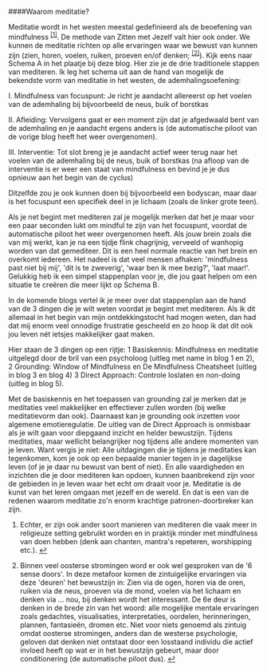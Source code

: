 
####Waarom meditatie?

Meditatie wordt in het westen meestal gedefinieerd als de beoefening van mindfulness <sup class="footnote-ref"><a href="#bffn2" id="bffnref1">[1]</a></sup>. De methode van Zitten met Jezelf valt hier ook onder. We kunnen de meditatie richten op alle ervaringen waar we bewust van kunnen zijn (zien, horen, voelen, ruiken, proeven en/of denken; <sup class="footnote-ref"><a href="#bffn3" id="bffnref2">[2]</a></sup>). Kijk eens naar Schema A in het plaatje bij deze blog. Hier zie je de drie traditionele stappen van mediteren. Ik leg het schema uit aan de hand van mogelijk de bekendste vorm van meditatie in het westen, de ademhalingsoefening:

I. Mindfulness van focuspunt: Je richt je aandacht allereerst op het voelen van de ademhaling bij bijvoorbeeld de neus, buik of borstkas 

II. Afleiding: Vervolgens gaat er een moment zijn dat je afgedwaald bent van de ademhaling en je aandacht ergens anders is (de automatische piloot van de vorige blog heeft het weer overgenomen).

III. Interventie: Tot slot breng je je aandacht actief weer terug naar het voelen van de ademhaling bij de neus, buik of borstkas (na afloop van de interventie is er weer een staat van mindfulness en bevind je je dus opnieuw aan het begin van de cyclus)

Ditzelfde zou je ook kunnen doen bij bijvoorbeeld een bodyscan, maar daar is het focuspunt een specifiek deel in je lichaam (zoals de linker grote teen). 

Als je net begint met mediteren zal je mogelijk merken dat het je maar voor een paar seconden lukt om mindful te zijn van het focuspunt, voordat de automatische piloot het weer overgenomen heeft. Als jouw brein zoals die van mij werkt, kan je na een tijdje flink chagrijnig, verveeld of wanhopig worden van dat gemediteer. Dit is een heel normale reactie van het brein en overkomt iedereen. Het nadeel is dat veel mensen afhaken: 'mindfulness past niet bij mij', 'dit is te zweverig', 'waar ben ik mee bezig?', 'laat maar!'. Gelukkig heb ik een simpel stappenplan voor je, die jou gaat helpen om een situatie te creëren die meer lijkt op Schema B.

In de komende blogs vertel ik je meer over dat stappenplan aan de hand van de 3 dingen die je wilt weten voordat je begint met mediteren. Als ik dit allemaal in het begin van mijn ontdekkingstocht had mogen weten, dan had dat mij enorm veel onnodige frustratie gescheeld en zo hoop ik dat dit ook jou leven nét ietsjes makkelijker gaat maken.

Hier staan de 3 dingen op een rijtje: 
1 Basiskennis: Mindfulness en meditatie uitgelegd door de bril van een psycholoog (uitleg met name in blog 1 en 2), 
2 Grounding: Window of Mindfulness en De Mindfulness Cheatsheet (uitleg in blog 3 en blog 4) 
3 Direct Approach: Controle loslaten en non-doing (uitleg in blog 5).

Met de basiskennis en het toepassen van grounding zal je merken dat je meditaties veel makkelijker en effectiever zullen worden (bij welke meditatievorm dan ook). Daarnaast kan je grounding ook inzetten voor algemene emotieregulatie. De uitleg van de Direct Approach is onmisbaar als je wilt gaan voor diepgaand inzicht en helder bewustzijn. Tijdens meditaties, maar wellicht belangrijker nog tijdens alle andere momenten van je leven. Want vergis je niet: Alle uitdagingen die je tijdens je meditaties kan tegenkomen, kom je ook op een bepaalde manier tegen in je dagelijkse leven (of je je daar nu bewust van bent of niet). En alle vaardigheden en inzichten die je door mediteren kan opdoen, kunnen baanbrekend zijn voor de gebieden in je leven waar het echt om draait voor je. Meditatie is de kunst van het leren omgaan met jezelf en de wereld. En dat is een van de redenen waarom meditatie zo'n enorm krachtige patronen-doorbreker kan zijn. 


<section class="footnotes">
  <ol class="footnotes-list">
    <li id="bffn1" class="footnote-item">
      <p class="footnote-item">
         Echter, er zijn ook ander soort manieren van mediteren die vaak meer in religieuze setting gebruikt worden en in praktijk minder met mindfulness van doen hebben (denk aan chanten, mantra's repeteren, worshipping etc.). </sup><a href="#bffnref1" class="footnote-backref">↩</a>
      </p>
    </li>
    <li id="bffn2" class="footnote-item">
      <p class="footnote-item">
        Binnen veel oosterse stromingen word er ook wel gesproken van de '6 sense doors'. In deze metafoor komen de zintuigelijke ervaringen via deze 'deuren' het bewustzijn in: Zien via de ogen, horen via de oren, ruiken via de neus, proeven via de mond, voelen via het lichaam en denken via ... nou, bij denken wordt het interessant. De 6e deur is denken in de brede zin van het woord: alle mogelijke mentale ervaringen zoals gedachtes, visualisaties, interpretaties, oordelen, herinneringen, plannen, fantasieën, dromen etc. Niet voor niets genoemd als zintuig omdat oosterse stromingen, anders dan de westerse psychologie, geloven dat denken niet ontstaat door een losstaand individu die actief invloed heeft op wat er in het bewustzijn gebeurt, maar door conditionering (de automatische piloot dus). </sup><a href="#bffnref2" class="footnote-backref">↩</a>
      </p>
    </li>
  </ol>
</section>
